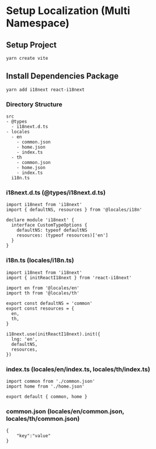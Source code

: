 # Setup Localization (Multi Namespace)

## Setup Project

```
yarn create vite
```

## Install Dependencies Package

```
yarn add i18next react-i18next
```

### Directory Structure

```
src
- @types
  - i18next.d.ts
- locales
  - en
    - common.json
    - home.json
    - index.ts
  - th
    - common.json
    - home.json
    - index.ts
  i18n.ts
```

### i18next.d.ts (@types/i18next.d.ts)

```
import i18next from 'i18next'
import { defaultNS, resources } from '@locales/i18n'

declare module 'i18next' {
  interface CustomTypeOptions {
    defaultNS: typeof defaultNS
    resources: (typeof resources)['en']
  }
}

```

### i18n.ts (locales/i18n.ts)

```
import i18next from 'i18next'
import { initReactI18next } from 'react-i18next'

import en from '@locales/en'
import th from '@locales/th'

export const defaultNS = 'common'
export const resources = {
  en,
  th,
}

i18next.use(initReactI18next).init({
  lng: 'en',
  defaultNS,
  resources,
})

```

### index.ts (locales/en/index.ts, locales/th/index.ts)

```
import common from './common.json'
import home from './home.json'

export default { common, home }
```

### common.json (locales/en/common.json, locales/th/common.json)

```
{
    "key":"value"
}
```
